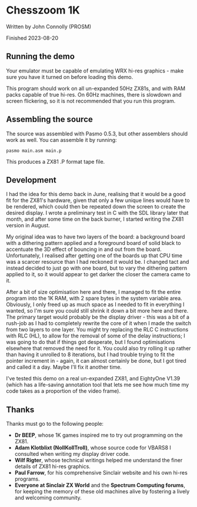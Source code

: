 # Chesszoom 1K
Written by John Connolly (PROSM)

Finished 2023-08-20

## Running the demo

Your emulator must be capable of emulating WRX hi-res graphics - make sure you have it turned on before loading this demo.

This program should work on all un-expanded 50Hz ZX81s, and with RAM packs capable of true hi-res. On 60Hz machines, there is slowdown and screen flickering, so it is not recommended that you run this program.

## Assembling the source

The source was assembled with Pasmo 0.5.3, but other assemblers should work as well. You can assemble it by running:

`pasmo main.asm main.p`

This produces a ZX81 .P format tape file.

## Development

I had the idea for this demo back in June, realising that it would be a good fit for the ZX81's hardware, given that only a few unique lines would have to be rendered, which could then be repeated down the screen to create the desired display. I wrote a preliminary test in C with the SDL library later that month, and after some time on the back burner, I started writing the ZX81 version in August.

My original idea was to have two layers of the board: a background board with a dithering pattern applied and a foreground board of solid black to accentuate the 3D effect of bouncing in and out from the board. Unfortunately, I realised after getting one of the boards up that CPU time was a scarcer resource than I had reckoned it would be. I changed tact and instead decided to just go with one board, but to vary the dithering pattern applied to it, so it would appear to get darker the closer the camera came to it.

After a bit of size optimisation here and there, I managed to fit the entire program into the 1K RAM, with 2 spare bytes in the system variable area. Obviously, I only freed up as much space as I needed to fit in everything I wanted, so I'm sure you could still shrink it down a bit more here and there. The primary target would probably be the display driver - this was a bit of a rush-job as I had to completely rewrite the core of it when I made the switch from two layers to one layer. You might try replacing the RLC C instructions with RLC (HL), to allow for the removal of some of the delay instructions; I was going to do that if things got desperate, but I found optimisations elsewhere that removed the need for it. You could also try rolling it up rather than having it unrolled to 8 iterations, but I had trouble trying to fit the pointer increment in - again, it can almost certainly be done, but I got tired and called it a day. Maybe I'll fix it another time.

I've tested this demo on a real un-expanded ZX81, and EightyOne V1.39 (which has a life-saving annotation tool that lets me see how much time my code takes as a proportion of the video frame).

## Thanks

Thanks must go to the following people:

- **Dr BEEP**, whose 1K games inspired me to try out programming on the ZX81.
- **Adam Klotblixt (NollKollTroll)**, whose source code for VBARS8 I consulted when writing my display driver code.
- **Wilf Rigter**, whose technical writings helped me understand the finer details of ZX81 hi-res graphics.
- **Paul Farrow**, for his comprehensive Sinclair website and his own hi-res programs.
- **Everyone at Sinclair ZX World** and the **Spectrum Computing forums**, for keeping the memory of these old machines alive by fostering a lively and welcoming community.
